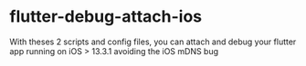# flutter-debug-attach-ios
With theses 2 scripts and config files, you can attach and debug your flutter app running on iOS > 13.3.1 avoiding the iOS mDNS bug
